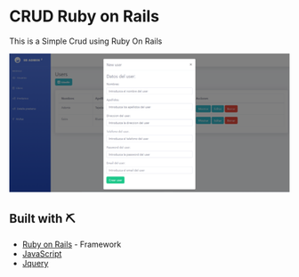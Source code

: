 # CRUD Ruby on Rails

This is a Simple Crud using Ruby On Rails

![](/show.PNG)

## Built with ⛏️
* [Ruby on Rails](https://rubyonrails.org/) - Framework
* [JavaScript](https://www.javascript.com/)
* [Jquery](https://jquery.com/)